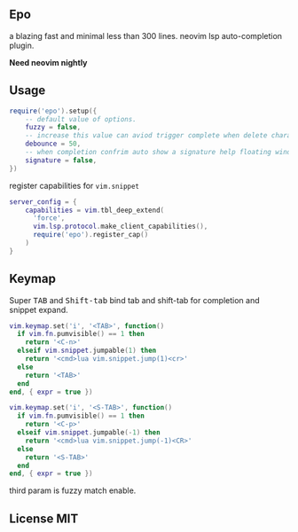 ## Epo

a blazing fast and minimal less than 300 lines. neovim lsp auto-completion plugin.

**Need neovim nightly**


## Usage

```lua
require('epo').setup({
    -- default value of options.
    fuzzy = false,
    -- increase this value can aviod trigger complete when delete character.
    debounce = 50,
    -- when completion confrim auto show a signature help floating window.
    signature = false,
})
```

register capabilities for `vim.snippet`

```lua
server_config = {
    capabilities = vim.tbl_deep_extend(
      'force',
      vim.lsp.protocol.make_client_capabilities(),
      require('epo').register_cap()
    )
}
```

## Keymap

Super <kbd>TAB</kbd> and <kbd>Shift-tab</kbd> bind tab and shift-tab for completion and snippet
expand.

```lua
vim.keymap.set('i', '<TAB>', function()
  if vim.fn.pumvisible() == 1 then
    return '<C-n>'
  elseif vim.snippet.jumpable(1) then
    return '<cmd>lua vim.snippet.jump(1)<cr>'
  else
    return '<TAB>'
  end
end, { expr = true })

vim.keymap.set('i', '<S-TAB>', function()
  if vim.fn.pumvisible() == 1 then
    return '<C-p>'
  elseif vim.snippet.jumpable(-1) then
    return '<cmd>lua vim.snippet.jump(-1)<CR>'
  else
    return '<S-TAB>'
  end
end, { expr = true })
```


third param is fuzzy match enable.

## License MIT
